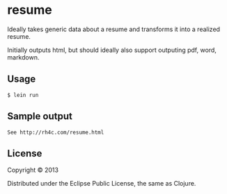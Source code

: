 # resume

Ideally takes generic data about a resume and transforms it into a realized resume.

Initially outputs html, but should ideally also support outputing pdf, word, markdown.

## Usage

    $ lein run

## Sample output

    See http://rh4c.com/resume.html    

## License

Copyright © 2013

Distributed under the Eclipse Public License, the same as Clojure.
